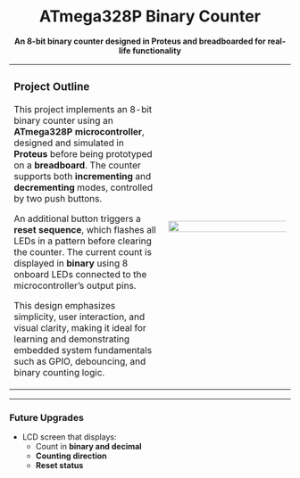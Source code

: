 <h1 align="center"><strong>ATmega328P Binary Counter</strong></h1>

<p align="center">
  <strong>An 8-bit binary counter designed in Proteus and breadboarded for real-life functionality</strong>
</p>

<table>
<tr>
<td width="55%">

### Project Outline

This project implements an 8-bit binary counter using an **ATmega328P microcontroller**, designed and simulated in **Proteus** before being prototyped on a **breadboard**. The counter supports both **incrementing** and **decrementing** modes, controlled by two push buttons.

An additional button triggers a **reset sequence**, which flashes all LEDs in a pattern before clearing the counter. The current count is displayed in **binary** using 8 onboard LEDs connected to the microcontroller’s output pins.

This design emphasizes simplicity, user interaction, and visual clarity, making it ideal for learning and demonstrating embedded system fundamentals such as GPIO, debouncing, and binary counting logic.

</td>
<td>

<img src="https://github.com/user-attachments/assets/bb801589-f0ad-484f-b01f-e2c8adca9450" width="200%"/>

</td>
</tr>
</table>

---

### Future Upgrades

- LCD screen that displays:
  - Count in **binary and decimal**
  - **Counting direction**
  - **Reset status**
